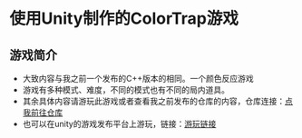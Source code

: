# 使用Unity制作的ColorTrap游戏

## 游戏简介
- 大致内容与我之前一个发布的C++版本的相同。一个颜色反应游戏
- 游戏有多种模式、难度，不同的模式也有不同的局内道具。
- 其余具体内容请游玩此游戏或者查看我之前发布的仓库的内容，仓库连接：[点我前往仓库](https://github.com/LightClear/Color-Trap-V3.0)
- 也可以在unity的游戏发布平台上游玩，链接：[游玩链接](https://play.unity.com/en/games/0a1d53dd-7f79-46ba-8e28-e9510e5dbb03/colortrapwebgl)
